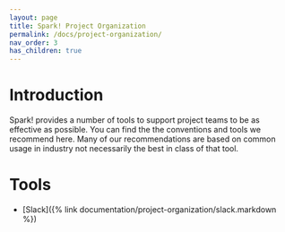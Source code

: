 ```yaml
---
layout: page
title: Spark! Project Organization
permalink: /docs/project-organization/
nav_order: 3
has_children: true
---
```

# Introduction
Spark! provides a number of tools to support project teams to be as effective as possible. You can find the the conventions and tools we recommend here. Many of our recommendations are based on common usage in industry not necessarily the best in class of that tool.

# Tools

- [Slack]({% link documentation/project-organization/slack.markdown %})

